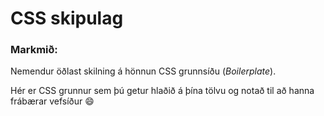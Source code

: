 # CSS skipulag

### Markmið:
Nemendur öðlast skilning á hönnun CSS grunnsíðu (_Boilerplate_).

Hér er CSS grunnur sem þú getur hlaðið á þína tölvu og notað til að hanna frábærar vefsíður :smile:
